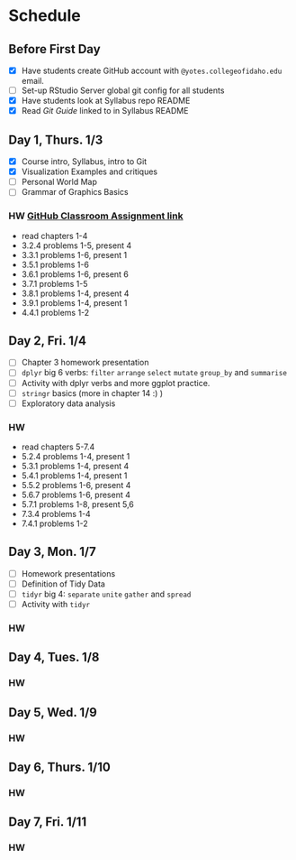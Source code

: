 # Schedule

## Before First Day
- [x] Have students create GitHub account with `@yotes.collegeofidaho.edu` email.
- [ ] Set-up RStudio Server global git config for all students
- [x] Have students look at Syllabus repo README
- [x] Read *Git Guide* linked to in Syllabus README

## Day 1, Thurs. 1/3
- [x] Course intro, Syllabus, intro to Git
- [x] Visualization Examples and critiques
- [ ] Personal World Map
- [ ] Grammar of Graphics Basics

### HW [GitHub Classroom Assignment link](https://classroom.github.com/a/CHkNOHdE)
 * read chapters 1-4
 * 3.2.4 problems 1-5, present 4
 * 3.3.1 problems 1-6, present 1
 * 3.5.1 problems 1-6
 * 3.6.1 problems 1-6, present 6
 * 3.7.1 problems 1-5
 * 3.8.1 problems 1-4, present 4
 * 3.9.1 problems 1-4, present 1
 * 4.4.1 problems 1-2

## Day 2, Fri. 1/4
- [ ] Chapter 3 homework presentation
- [ ] `dplyr` big 6 verbs: `filter` `arrange` `select` `mutate` `group_by` and `summarise`
- [ ] Activity with dplyr verbs and more ggplot practice.
- [ ] `stringr` basics (more in chapter 14 :) )
- [ ] Exploratory data analysis

### HW
 * read chapters 5-7.4
 * 5.2.4 problems 1-4, present 1
 * 5.3.1 problems 1-4, present 4
 * 5.4.1 problems 1-4, present 1
 * 5.5.2 problems 1-6, present 4
 * 5.6.7 problems 1-6, present 4
 * 5.7.1 problems 1-8, present 5,6
 * 7.3.4 problems 1-4
 * 7.4.1 problems 1-2

## Day 3, Mon. 1/7
- [ ] Homework presentations
- [ ] Definition of Tidy Data
- [ ] `tidyr` big 4: `separate` `unite` `gather` and `spread`
- [ ] Activity with `tidyr`

### HW

## Day 4, Tues. 1/8

### HW

## Day 5, Wed. 1/9

### HW

## Day 6, Thurs. 1/10

### HW

## Day 7, Fri. 1/11

### HW
